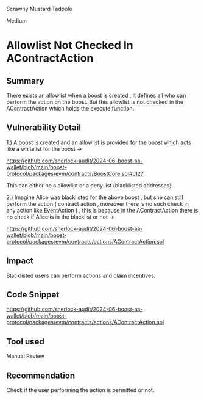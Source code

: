 Scrawny Mustard Tadpole

Medium

# Allowlist Not Checked In AContractAction

## Summary

There exists an allowlist when a boost is created , it defines all who can perform the action on the boost. But this allowlist is not checked in the AContractAction which holds the execute function.

## Vulnerability Detail

1.) A boost is created and an allowlist is provided for the boost which acts like a whitelist for the boost ->

https://github.com/sherlock-audit/2024-06-boost-aa-wallet/blob/main/boost-protocol/packages/evm/contracts/BoostCore.sol#L127

This can either be a allowlist or a deny list (blacklisted addresses)

2.) Imagine Alice was blacklisted for the above boost , but she can still perform the action ( contract action , moreover there is no such check in any action like EventAction ) , this is because in the AContractAction there is no check if Alice is in the blacklist or not ->

https://github.com/sherlock-audit/2024-06-boost-aa-wallet/blob/main/boost-protocol/packages/evm/contracts/actions/AContractAction.sol


## Impact

Blacklisted users can perform actions and claim incentives.

## Code Snippet

https://github.com/sherlock-audit/2024-06-boost-aa-wallet/blob/main/boost-protocol/packages/evm/contracts/actions/AContractAction.sol

## Tool used

Manual Review

## Recommendation

Check if the user performing the action is permitted or not.